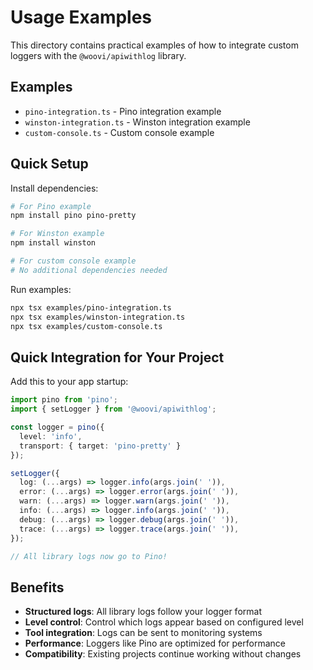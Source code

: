 # Usage Examples

This directory contains practical examples of how to integrate custom loggers with the `@woovi/apiwithlog` library.

## Examples

- `pino-integration.ts` - Pino integration example
- `winston-integration.ts` - Winston integration example  
- `custom-console.ts` - Custom console example

## Quick Setup

Install dependencies:
```bash
# For Pino example
npm install pino pino-pretty

# For Winston example
npm install winston

# For custom console example
# No additional dependencies needed
```

Run examples:
```bash
npx tsx examples/pino-integration.ts
npx tsx examples/winston-integration.ts
npx tsx examples/custom-console.ts
```

## Quick Integration for Your Project

Add this to your app startup:

```typescript
import pino from 'pino';
import { setLogger } from '@woovi/apiwithlog';

const logger = pino({
  level: 'info',
  transport: { target: 'pino-pretty' }
});

setLogger({
  log: (...args) => logger.info(args.join(' ')),
  error: (...args) => logger.error(args.join(' ')),
  warn: (...args) => logger.warn(args.join(' ')),
  info: (...args) => logger.info(args.join(' ')),
  debug: (...args) => logger.debug(args.join(' ')),
  trace: (...args) => logger.trace(args.join(' ')),
});

// All library logs now go to Pino!
```

## Benefits

- **Structured logs**: All library logs follow your logger format
- **Level control**: Control which logs appear based on configured level
- **Tool integration**: Logs can be sent to monitoring systems
- **Performance**: Loggers like Pino are optimized for performance
- **Compatibility**: Existing projects continue working without changes 